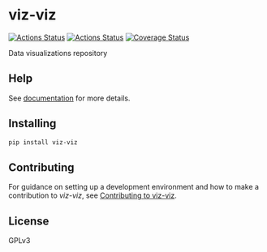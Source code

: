 # viz-viz

[![Actions Status](https://github.com/lyz-code/viz-viz/workflows/Tests/badge.svg)](https://github.com/lyz-code/viz-viz/actions)
[![Actions Status](https://github.com/lyz-code/viz-viz/workflows/Build/badge.svg)](https://github.com/lyz-code/viz-viz/actions)
[![Coverage Status](https://coveralls.io/repos/github/lyz-code/viz-viz/badge.svg?branch=master)](https://coveralls.io/github/lyz-code/viz-viz?branch=master)

Data visualizations repository

## Help

See [documentation](https://lyz-code.github.io/viz-viz) for more details.

## Installing

```bash
pip install viz-viz
```

## Contributing

For guidance on setting up a development environment and how to make
a contribution to *viz-viz*, see [Contributing to
viz-viz](https://lyz-code.github.io/viz-viz/contributing).

## License

GPLv3
